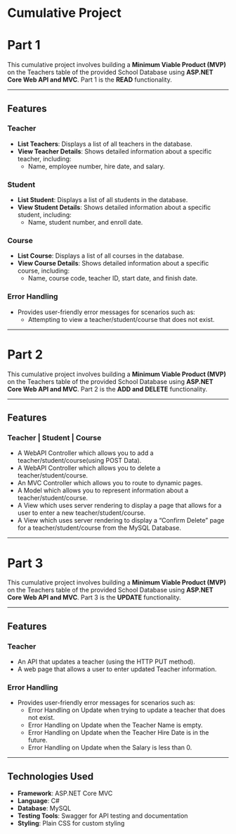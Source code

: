 # **Cumulative Project**

# **Part 1**

This cumulative project involves building a **Minimum Viable Product (MVP)** on the Teachers table of the provided School Database using **ASP.NET Core Web API and MVC**. Part 1 is the **READ** functionality.

---

## **Features**

### **Teacher**
- **List Teachers**: Displays a list of all teachers in the database.
- **View Teacher Details**: Shows detailed information about a specific teacher, including:
  - Name, employee number, hire date, and salary.

### **Student**
- **List Student**: Displays a list of all students in the database.
- **View Student Details**: Shows detailed information about a specific student, including:
  - Name, student number, and enroll date.

### **Course**
- **List Course**: Displays a list of all courses in the database.
- **View Course Details**: Shows detailed information about a specific course, including:
  - Name, course code, teacher ID, start date, and finish date.

### **Error Handling**
- Provides user-friendly error messages for scenarios such as:
  - Attempting to view a teacher/student/course that does not exist.

---

# **Part 2**

This cumulative project involves building a **Minimum Viable Product (MVP)** on the Teachers table of the provided School Database using **ASP.NET Core Web API and MVC**. Part 2 is the **ADD and DELETE** functionality.

---

## **Features**

### **Teacher** | **Student** | **Course**
- A WebAPI Controller which allows you to add a teacher/student/course(using POST Data).
- A WebAPI Controller which allows you to delete a teacher/student/course.
- An MVC Controller which allows you to route to dynamic pages.
- A Model which allows you to represent information about a teacher/student/course.
- A View which uses server rendering to display a page that allows for a user to enter a new teacher/student/course.
- A View which uses server rendering to display a “Confirm Delete” page for a teacher/student/course from the MySQL Database.

---

# **Part 3**

This cumulative project involves building a **Minimum Viable Product (MVP)** on the Teachers table of the provided School Database using **ASP.NET Core Web API and MVC**. Part 3 is the **UPDATE** functionality.

---

## **Features**

### **Teacher** 
- An API that updates a teacher (using the HTTP PUT method).
- A web page that allows a user to enter updated Teacher information.


### **Error Handling**
- Provides user-friendly error messages for scenarios such as:
  - Error Handling on Update when trying to update a teacher that does not exist.
  - Error Handling on Update when the Teacher Name is empty.
  - Error Handling on Update when the Teacher Hire Date is in the future.
  - Error Handling on Update when the Salary is less than 0.

---

## **Technologies Used**

- **Framework**: ASP.NET Core MVC  
- **Language**: C#  
- **Database**: MySQL  
- **Testing Tools**: Swagger for API testing and documentation  
- **Styling**: Plain CSS for custom styling  

